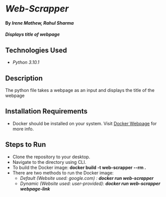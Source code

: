 # _Web-Scrapper_

#### By _**Irene Mathew, Rahul Sharma**_

#### _Displays title of webpage_

## Technologies Used

* _Python 3.10.1_

## Description

The python file takes a webpage as an input and displays the title of the webpage

## Installation Requirements

* Docker should be installed on your system. Visit [Docker Webpage](docs.docker.com/get-docker/) for more info.

## Steps to Run

* Clone the repository to your desktop.
* Navigate to the directory using CLI.
* To build the Docker image: **docker build -t web-scrapper --rm .**
* There are two methods to run the Docker image:
    * _Default (Website used: google.com) : **docker run web-scrapper**_
    * _Dynamic (Website used: user-provided): **docker run web-scrapper webpage-link**_
